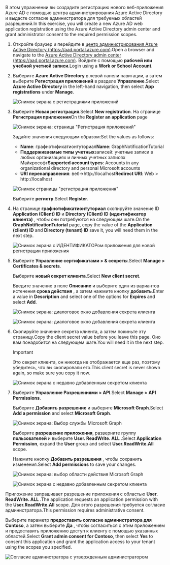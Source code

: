 <!-- markdownlint-disable MD002 MD041 -->

<span data-ttu-id="6175d-101">В этом упражнении вы создадите регистрацию нового веб-приложения Azure AD с помощью центра администрирования Azure Active Directory и выдасте согласие администратора для требуемых областей разрешений.</span><span class="sxs-lookup"><span data-stu-id="6175d-101">In this exercise, you will create a new Azure AD web application registration using the Azure Active Directory admin center and grant administrator consent to the required permission scopes.</span></span>

1. <span data-ttu-id="6175d-102">Откройте браузер и перейдите в [центр администрирования Azure Active Directory (https://aad.portal.azure.com)](https://aad.portal.azure.com).</span><span class="sxs-lookup"><span data-stu-id="6175d-102">Open a browser and navigate to the [Azure Active Directory admin center (https://aad.portal.azure.com)](https://aad.portal.azure.com).</span></span> <span data-ttu-id="6175d-103">Войдите с помощью **рабочей или учебной учетной записи**.</span><span class="sxs-lookup"><span data-stu-id="6175d-103">Login using a **Work or School Account**.</span></span>

1. <span data-ttu-id="6175d-104">Выберите **Azure Active Directory** в левой панели навигации, а затем выберите **Регистрация приложений** в разделе **Управление**.</span><span class="sxs-lookup"><span data-stu-id="6175d-104">Select **Azure Active Directory** in the left-hand navigation, then select **App registrations** under **Manage**.</span></span>

    ![Снимок экрана с регистрациями приложений](./images/aad-portal-home.png)

1. <span data-ttu-id="6175d-106">Выберите **Новая регистрация**.</span><span class="sxs-lookup"><span data-stu-id="6175d-106">Select **New registration**.</span></span> <span data-ttu-id="6175d-107">На странице **Регистрация приложения**</span><span class="sxs-lookup"><span data-stu-id="6175d-107">On the **Register an application** page</span></span>

    ![Снимок экрана: страница "Регистрация приложений"](./images/aad-portal-newapp.png)

    <span data-ttu-id="6175d-109">Задайте значения следующим образом:</span><span class="sxs-lookup"><span data-stu-id="6175d-109">Set the values as follows:</span></span>

    - <span data-ttu-id="6175d-110">**Name**: графнотификатионтуториал</span><span class="sxs-lookup"><span data-stu-id="6175d-110">**Name**: GraphNotificationTutorial</span></span>
    - <span data-ttu-id="6175d-111">**Поддерживаемые типы учетных**записей: учетные записи в любых организациях и личных учетных записях Майкрософт</span><span class="sxs-lookup"><span data-stu-id="6175d-111">**Supported account types**: Accounts in any organizational directory and personal Microsoft accounts</span></span>
    - <span data-ttu-id="6175d-112">**URI перенаправления**: веб->http://localhost</span><span class="sxs-lookup"><span data-stu-id="6175d-112">**Redirect URI**: Web > http://localhost</span></span>

    ![Снимок страницы "регистрация приложения"](./images/aad-portal-newapp-01.png)

    <span data-ttu-id="6175d-114">Выберите **регистр**.</span><span class="sxs-lookup"><span data-stu-id="6175d-114">Select **Register**.</span></span>

1. <span data-ttu-id="6175d-115">На странице **графнотификатионтуториал** скопируйте значение ID **Application (Client) ID** и **Directory (Client) ID (идентификатор клиента)** , чтобы они потребуются на следующем шаге.</span><span class="sxs-lookup"><span data-stu-id="6175d-115">On the **GraphNotificationTutorial** page, copy the value of the **Application (client) ID** and **Directory (tenant) ID** save it, you will need them in the next step.</span></span>

    ![Снимок экрана с ИДЕНТИФИКАТОРом приложения для новой регистрации приложения](./images/aad-portal-newapp-details.png)

1. <span data-ttu-id="6175d-117">Выберите **Управление сертификатами > & секреты**.</span><span class="sxs-lookup"><span data-stu-id="6175d-117">Select **Manage > Certificates & secrets**.</span></span> 

    <span data-ttu-id="6175d-118">Выберите **новый секрет клиента**.</span><span class="sxs-lookup"><span data-stu-id="6175d-118">Select **New client secret**.</span></span>

    <span data-ttu-id="6175d-119">Введите значение в поле **Описание** и выберите один из вариантов истечения **срока действия** , а затем нажмите кнопку **добавить**.</span><span class="sxs-lookup"><span data-stu-id="6175d-119">Enter a value in **Description** and select one of the options for **Expires** and select **Add**.</span></span>

    ![Снимок экрана: диалоговое окно добавления секрета клиента](./images/aad-portal-newapp-secret.png)

    ![Снимок экрана: диалоговое окно добавления секрета клиента](./images/aad-portal-newapp-secret-02.png)

1. <span data-ttu-id="6175d-122">Скопируйте значение секрета клиента, а затем покиньте эту страницу.</span><span class="sxs-lookup"><span data-stu-id="6175d-122">Copy the client secret value before you leave this page.</span></span> <span data-ttu-id="6175d-123">Оно вам понадобится на следующем шаге.</span><span class="sxs-lookup"><span data-stu-id="6175d-123">You will need it in the next step.</span></span>

    > [!IMPORTANT]
    > <span data-ttu-id="6175d-124">Это секрет клиента, он никогда не отображается еще раз, поэтому убедитесь, что вы скопировали его.</span><span class="sxs-lookup"><span data-stu-id="6175d-124">This client secret is never shown again, so make sure you copy it now.</span></span>

    ![Снимок экрана с недавно добавленным секретом клиента](./images/aad-portal-newapp-secret-03.png)

1. <span data-ttu-id="6175d-126">Выберите **Управление Разрешениями > API**.</span><span class="sxs-lookup"><span data-stu-id="6175d-126">Select **Manage > API Permissions**.</span></span>

    <span data-ttu-id="6175d-127">Выберите **Добавить разрешение** и выберите **Microsoft Graph**.</span><span class="sxs-lookup"><span data-stu-id="6175d-127">Select **Add a permission** and select **Microsoft Graph**.</span></span>

    ![Снимок экрана: Выбор службы Microsoft Graph](./images/aad-portal-newapp-graphscope.png)

    <span data-ttu-id="6175d-129">Выберите **разрешение приложения**, разверните группу **пользователей** и выберите **User. ReadWrite. ALL** .</span><span class="sxs-lookup"><span data-stu-id="6175d-129">Select **Application Permission**, expand the **User** group and select **User.ReadWrite.All** scope.</span></span>

    <span data-ttu-id="6175d-130">Нажмите кнопку **Добавить разрешения** , чтобы сохранить изменения.</span><span class="sxs-lookup"><span data-stu-id="6175d-130">Select **Add permissions** to save your changes.</span></span>

    ![Снимок экрана: выбор области действия Microsoft Graph](./images/aad-portal-newapp-graphscope-02.png)

    ![Снимок экрана с недавно добавленным секретом клиента](./images/aad-portal-newapp-graphscope-03.png)

<span data-ttu-id="6175d-133">Приложение запрашивает разрешение приложения с областью **User. ReadWrite. ALL** .</span><span class="sxs-lookup"><span data-stu-id="6175d-133">The application requests an application permission with the **User.ReadWrite.All** scope.</span></span> <span data-ttu-id="6175d-134">Для этого разрешения требуется согласие администратора.</span><span class="sxs-lookup"><span data-stu-id="6175d-134">This permission requires administrative consent.</span></span>

<span data-ttu-id="6175d-135">Выберите параметр **предоставить согласие администратора для Contoso**, а затем выберите **Да** , чтобы согласиться с этим приложением и предоставить приложению доступ к клиенту с помощью указанных областей.</span><span class="sxs-lookup"><span data-stu-id="6175d-135">Select **Grant admin consent for Contoso**, then select **Yes** to consent this application and grant the application access to your tenant using the scopes you specified.</span></span>

![Согласие администратора с утвержденным администратором](./images/aad-portal-newapp-graphscope-04.png)

